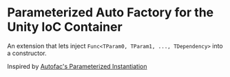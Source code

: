# Parameterized Auto Factory for the Unity IoC Container

An extension that lets inject `Func<TParam0, TParam1, ..., TDependency>` into a constructor.

Inspired by [Autofac's Parameterized Instantiation](http://docs.autofac.org/en/latest/resolve/relationships.html#parameterized-instantiation-func-x-y-b)
